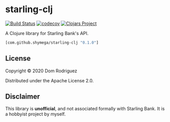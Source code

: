 starling-clj
============

[![Build Status](https://travis-ci.org/shymega/starling-clj.svg?branch=master)](https://travis-ci.org/shymega/starling-clj)
[![codecov](https://codecov.io/gh/shymega/starling-clj/branch/master/graph/badge.svg)](https://codecov.io/gh/shymega/starling-clj)
[![Clojars Project](https://img.shields.io/clojars/v/com.github.shymega/starling-clj.svg)](https://clojars.org/com.github.shymega/starling-clj)

A Clojure library for Starling Bank's API.

```clj
[com.github.shymega/starling-clj "0.1.0"]
```

## License

Copyright © 2020 Dom Rodriguez

Distributed under the Apache License 2.0.

## Disclaimer

This library is **unofficial**, and not associated
formally with Starling Bank. It is a hobbyist project by
myself.
